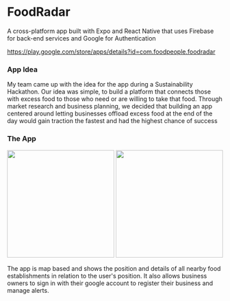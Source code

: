 # FoodRadar
A cross-platform app built with Expo and React Native that uses Firebase for back-end services and Google for Authentication

https://play.google.com/store/apps/details?id=com.foodpeople.foodradar

### App Idea

My team came up with the idea for the app during a Sustainability Hackathon. Our idea was simple, to build a platform that connects those with excess food to those who need or are willing to take that food. Through market research and business planning, we decided that building an app centered around letting businesses offload excess food at the end of the day would gain traction the fastest and had the highest chance of success

### The App

<p>
  <img src="https://user-images.githubusercontent.com/33245117/123579835-3cba1500-d80b-11eb-95c7-72eae090d93b.png" width="250">     
  <img src="https://user-images.githubusercontent.com/33245117/123579850-43488c80-d80b-11eb-8a13-079f9cae5eb3.png" width="250">
</p>

The app is map based and shows the position and details of all nearby food establishments in relation to the user's position. It also allows business owners to sign in with their google account to register their business and manage alerts.
